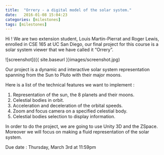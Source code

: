 ```yaml
---
title:  "Orrery - a digital model of the solar system."
date:   2016-01-08 15:04:23
categories: [milestones]
tags: [milestones]
---
```


Hi ! We are two extension student, Louis Martin-Pierrat and Roger Lewis, enrolled in CSE 165 at UC San Diego, our final project for this course is a solar system viewer that we have called it “Orrery”.

![screenshot]({{ site.baseurl }}images/screenshot.jpg)

Our project is a dynamic and interactive solar system representation spanning from the Sun to Pluto with their major moons.

Here is a list of the technical features we want to implement :

1. Representation of the sun, the 8 planets and their moons.
2. Celestial bodies in orbit.
3. Acceleration and deceleration of the orbital speeds.
4. Zoom and focus camera on a specified celestial body.
5. Celestial bodies selection to display information.

In order to do the project, we are going to use Unity 3D and the ZSpace. Moreover we will focus on making a fluid representation of the solar system.

Due date : Thursday, March 3rd at 11:59pm
